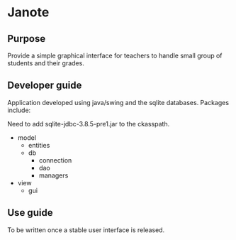 # Janote

## Purpose

Provide a simple graphical interface for teachers to handle small group of students and their grades. 


## Developer guide

Application developed using java/swing and the sqlite databases. Packages include: 

Need to add sqlite-jdbc-3.8.5-pre1.jar to the ckasspath.

- model
    - entities
    - db
        - connection
        - dao
        - managers
- view 
    - gui 
    
    
## Use guide

To be written once a stable user interface is released. 
